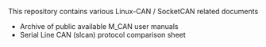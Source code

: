 This repository contains various Linux-CAN / SocketCAN related documents

- Archive of public available M_CAN user manuals
- Serial Line CAN (slcan) protocol comparison sheet
